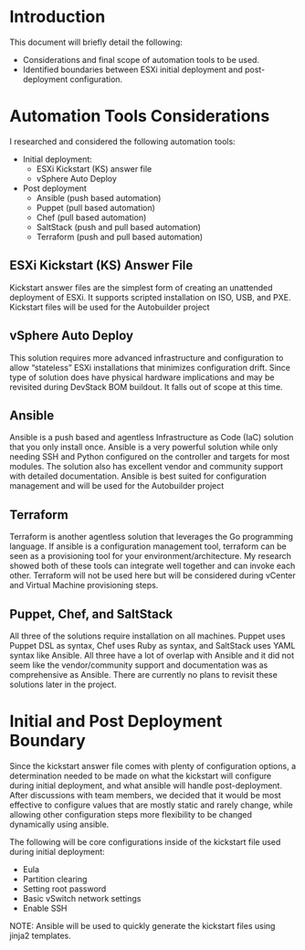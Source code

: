 # Introduction

This document will briefly detail the following:



*   Considerations and final scope of automation tools to be used.
*   Identified boundaries between ESXi initial deployment and post-deployment configuration.


# Automation Tools Considerations

I researched and considered the following automation tools:



*   Initial deployment:
    *   ESXi Kickstart (KS) answer file
    *   vSphere Auto Deploy
*   Post deployment
    *   Ansible (push based automation)
    *   Puppet (pull based automation)
    *   Chef (pull based automation)
    *   SaltStack (push and pull based automation)
    *   Terraform (push and pull based automation)


## ESXi Kickstart (KS) Answer File

Kickstart answer files are the simplest form of creating an unattended deployment of ESXi. It supports scripted installation on ISO, USB, and PXE. Kickstart files will be used for the Autobuilder project


## vSphere Auto Deploy

This solution requires more advanced infrastructure and configuration to allow “stateless” ESXi installations that minimizes configuration drift. Since type of solution does have physical hardware implications and may be revisited during DevStack BOM buildout. It falls out of scope at this time.


## Ansible

Ansible is a push based and agentless Infrastructure as Code (IaC) solution that you only install once. Ansible is a very powerful solution while only needing SSH and Python configured on the controller and targets for most modules. The solution also has excellent vendor and community support with detailed documentation. Ansible is best suited for configuration management and will be used for the Autobuilder project


## Terraform

Terraform is another agentless solution that leverages the Go programming language. If ansible is a configuration management tool, terraform can be seen as a provisioning tool for your environment/architecture. My research showed both of these tools can integrate well together and can invoke each other. Terraform will not be used here but will be considered during vCenter and Virtual Machine provisioning steps.


## Puppet, Chef, and SaltStack

All three of the solutions require installation on all machines. Puppet uses Puppet DSL as syntax, Chef uses Ruby as syntax, and SaltStack uses YAML syntax like Ansible. All three have a lot of overlap with Ansible and it did not seem like the vendor/community support and documentation was as comprehensive as Ansible. There are currently no plans to revisit these solutions later in the project.


# Initial and Post Deployment Boundary

Since the kickstart answer file comes with plenty of configuration options, a determination needed to be made on what the kickstart will configure during initial deployment, and what ansible will handle post-deployment. After discussions with team members, we decided that it would be most effective to configure values that are mostly static and rarely change, while allowing other configuration steps more flexibility to be changed dynamically using ansible.

The following will be core configurations inside of the kickstart file used during initial deployment:



*   Eula
*   Partition clearing
*   Setting root password
*   Basic vSwitch network settings
*   Enable SSH

NOTE: Ansible will be used to quickly generate the kickstart files using jinja2 templates.
